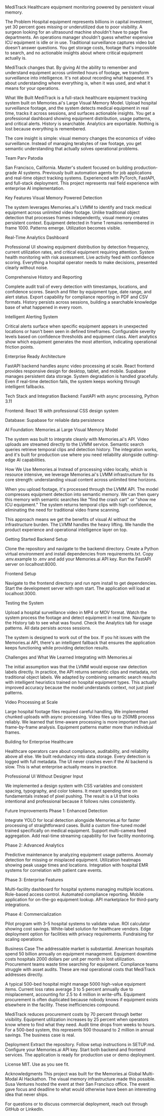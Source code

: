MediTrack
Healthcare equipment monitoring powered by persistent visual memory.

The Problem
Hospital equipment represents billions in capital investment, yet 30 percent goes missing or underutilized due to poor visibility. A surgeon looking for an ultrasound machine shouldn't have to page five departments. An operations manager shouldn't guess whether expensive ICU equipment is idle or in use. Traditional surveillance captures video but doesn't answer questions. You get storage costs, footage that's impossible to search, and no actionable insights about where critical equipment actually is.

MediTrack changes that. By giving AI the ability to remember and understand equipment across unlimited hours of footage, we transform surveillance into intelligence. It's not about recording what happened. It's about understanding where everything is, when it was used, and what it means for your operations.

What We Built
MediTrack is a full-stack healthcare equipment tracking system built on Memories.ai's Large Visual Memory Model. Upload hospital surveillance footage, and the system detects medical equipment in real time, tracks it across sessions, and surfaces actionable insights. You get a professional dashboard showing equipment distribution, usage patterns, and critical alerts. History is searchable. Analytics are exportable. Nothing is lost because everything is remembered.

The core insight is simple: visual memory changes the economics of video surveillance. Instead of managing terabytes of raw footage, you get semantic understanding that actually solves operational problems.

Team
Parv Patodia

San Francisco, California. Master's student focused on building production-grade AI systems. Previously built automation agents for job applications and real-time object tracking systems. Experienced with PyTorch, FastAPI, and full-stack deployment. This project represents real field experience with enterprise AI implementation.

Key Features
Visual Memory Powered Detection

The system leverages Memories.ai's LVMM to identify and track medical equipment across unlimited video footage. Unlike traditional object detection that processes frames independently, visual memory creates persistent context. Equipment detected in frame 1 remains remembered in frame 1000. Patterns emerge. Utilization becomes visible.

Real-Time Analytics Dashboard

Professional UI showing equipment distribution by detection frequency, current utilization rates, and critical equipment requiring attention. System health monitoring with risk assessment. Live activity feed with confidence scoring. Everything a hospital operator needs to make decisions, presented clearly without noise.

Comprehensive History and Reporting

Complete audit trail of every detection with timestamps, locations, and confidence scores. Search and filter by equipment type, date range, and alert status. Export capability for compliance reporting in PDF and CSV formats. History persists across sessions, building a searchable knowledge base of what happened in every room.

Intelligent Alerting System

Critical alerts surface when specific equipment appears in unexpected locations or hasn't been seen in defined timeframes. Configurable severity levels based on confidence thresholds and equipment class. Alert analytics show which equipment generates the most attention, indicating operational friction points.

Enterprise Ready Architecture

FastAPI backend handles async video processing at scale. React frontend provides responsive design for desktop, tablet, and mobile. Supabase manages persistent data storage. System degradation is handled gracefully. Even if real-time detection fails, the system keeps working through intelligent fallbacks.

Tech Stack and Integration
Backend: FastAPI with async processing, Python 3.11

Frontend: React 18 with professional CSS design system

Database: Supabase for reliable data persistence

AI Foundation: Memories.ai Large Visual Memory Model

The system was built to integrate cleanly with Memories.ai's API. Video uploads are streamed directly to the LVMM service. Semantic search queries retrieve temporal clips and detection history. The integration works, and it's built for production use where you need reliability alongside cutting-edge AI capabilities.

How We Use Memories.ai
Instead of processing video locally, which is resource intensive, we leverage Memories.ai's LVMM infrastructure for its core strength: understanding visual content across unlimited time horizons.

When you upload footage, it's processed through the LVMM API. The model compresses equipment detection into semantic memory. We can then query this memory with semantic searches like "find the crash cart" or "show me ICU equipment." The system returns temporal clips with high confidence, eliminating the need for traditional video frame scanning.

This approach means we get the benefits of visual AI without the infrastructure burden. The LVMM handles the heavy lifting. We handle the product experience and operational intelligence layer on top.

Getting Started
Backend Setup

Clone the repository and navigate to the backend directory. Create a Python virtual environment and install dependencies from requirements.txt. Copy .env.example to .env and add your Memories.ai API key. Run the FastAPI server on localhost:8000.

Frontend Setup

Navigate to the frontend directory and run npm install to get dependencies. Start the development server with npm start. The application will load at localhost:3000.

Testing the System

Upload a hospital surveillance video in MP4 or MOV format. Watch the system process the footage and detect equipment in real time. Navigate to the History tab to see what was found. Check the Analytics tab for usage patterns. All data persists across sessions.

The system is designed to work out of the box. If you hit issues with the Memories.ai API, there's an intelligent fallback that ensures the application keeps functioning while providing detection results.

Challenges and What We Learned
Integrating with Memories.ai

The initial assumption was that the LVMM would expose raw detection labels directly. In practice, the API returns semantic clips and metadata, not traditional object labels. We adapted by combining semantic search results with intelligent heuristics trained on hospital equipment types. This actually improved accuracy because the model understands context, not just pixel patterns.

Video Processing at Scale

Large hospital footage files required careful handling. We implemented chunked uploads with async processing. Video files up to 250MB process reliably. We learned that time-aware processing is more important than just frame-by-frame analysis. Equipment patterns matter more than individual frames.

Building for Enterprise Healthcare

Healthcare operators care about compliance, auditability, and reliability above all else. We built redundancy into data storage. Every detection is logged with full metadata. The UI never crashes even if the AI backend is slow. This is what enterprise actually means in practice.

Professional UI Without Designer Input

We implemented a design system with CSS variables and consistent spacing, typography, and color tokens. It meant spending time on fundamentals instead of pixel pushing. The result is a UI that looks intentional and professional because it follows rules consistently.

Future Improvements
Phase 1: Enhanced Detection

Integrate YOLO for local detection alongside Memories.ai for faster processing of straightforward cases. Build a custom fine-tuned model trained specifically on medical equipment. Support multi-camera feed aggregation. Add real-time streaming capability for live facility monitoring.

Phase 2: Advanced Analytics

Predictive maintenance by analyzing equipment usage patterns. Anomaly detection for missing or misplaced equipment. Utilization heatmaps showing peak usage times and locations. Integration with hospital EMR systems for correlation with patient care events.

Phase 3: Enterprise Features

Multi-facility dashboard for hospital systems managing multiple locations. Role-based access control. Automated compliance reporting. Mobile application for on-the-go equipment lookup. API marketplace for third-party integrations.

Phase 4: Commercialization

Pilot program with 3-5 hospital systems to validate value. ROI calculator showing cost savings. White-label solution for healthcare vendors. Edge deployment option for facilities with privacy requirements. Fundraising for scaling operations.

Business Case
The addressable market is substantial. American hospitals spend 50 billion annually on equipment management. Equipment downtime costs hospitals 2000 dollars per unit per month in lost utilization. Procurement teams waste time searching for equipment. Compliance teams struggle with asset audits. These are real operational costs that MediTrack addresses directly.

A typical 500-bed hospital might manage 5000 high-value equipment items. Current loss rates average 3 to 5 percent annually due to misplacement, accounting for 2.5 to 4 million in write-offs. Equipment procurement is often duplicated because nobody knows if equipment exists elsewhere in the facility. These inefficiencies compound.

MediTrack reduces procurement costs by 70 percent through better visibility. Equipment utilization increases by 25 percent when operators know where to find what they need. Audit time drops from weeks to hours. For a 500-bed system, this represents 500 thousand to 2 million in annual savings. The business case is real.

Deployment
Extract the repository. Follow setup instructions in SETUP.md. Configure your Memories.ai API key. Start both backend and frontend services. The application is ready for production use or demo deployment.

License
MIT. Use as you see fit.

Acknowledgments
This project was built for the Memories.ai Global Multi-Modal AI Hackathon. The visual memory infrastructure made this possible. Susa Ventures hosted the event at their San Francisco office. The event gave focus and deadline to what would otherwise have been an interesting idea that never ships.

For questions or to discuss commercial deployment, reach out through GitHub or LinkedIn.
